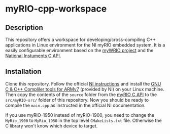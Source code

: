 # myRIO-cpp-workspace

## Description
This repository offers a workspace for developing/cross-compiling C++ applications in Linux environment for the NI myRIO embedded system. It is a easily configurable environment based on the [myWRIO project](https://github.com/eviallet/myWRIO) and the [National Instuments C API](https://www.ni.com/en/support/downloads/software-products/download.c-support-for-myrio.html#329806).


## Installation
Clone this repository. Follow the official [NI instructions](https://nilrt-docs.ni.com/cross_compile/cross_compile_index.html) and install the [GNU C & C++ Compliler tools for ARMv7](https://www.ni.com/en/support/downloads/software-products/download.gnu-c---c---compile-tools-for-armv7.html#338448) (provided by NI) on your Linux machine. Then copy the contents of the  `source` folder from the [myRIO C API](https://www.ni.com/en/support/downloads/software-products/download.c-support-for-myrio.html#329806) to the `src/myRIO-src/` folder of this repository. Now you should be ready to compile the `main.cpp` as instructed in the official NI documentation.

If you use myRIO-1950 instead of myRIO-1900, you need to change the `MyRio_1900` to `MyRio_1950` in the top level `CMakeLists.txt` file. Otherwise the C library won't know which device to target.
